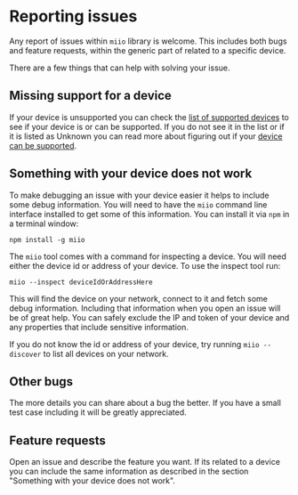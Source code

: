 # Reporting issues

Any report of issues within `miio` library is welcome. This includes both
bugs and feature requests, within the generic part of related to a specific
device.

There are a few things that can help with solving your issue.

## Missing support for a device

If your device is unsupported you can check the [list of supported devices](devices/README.md)
to see if your device is or can be supported. If you do not see it in the list
or if it is listed as Unknown you can read more about figuring out if your
[device can be supported](missing-devices.md).

## Something with your device does not work

To make debugging an issue with your device easier it helps to include some
debug information. You will need to have the `miio` command line interface
installed to get some of this information. You can install it via `npm` in a
terminal window:

`npm install -g miio`

The `miio` tool comes with a command for inspecting a device. You will need
either the device id or address of your device. To use the inspect tool run:

`miio --inspect deviceIdOrAddressHere`

This will find the device on your network, connect to it and fetch some debug
information. Including that information when you open an issue will be of great
help. You can safely exclude the IP and token of your device and any properties
that include sensitive information.

If you do not know the id or address of your device, try running `miio --discover`
to list all devices on your network.

## Other bugs

The more details you can share about a bug the better. If you have a small
test case including it will be greatly appreciated.

## Feature requests

Open an issue and describe the feature you want. If its related to a device
you can include the same information as described in the section
"Something with your device does not work".
